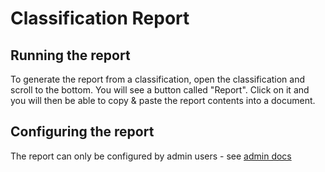 # Classification Report

## Running the report

To generate the report from a classification, open the classification and scroll to the bottom. You will see a button called "Report". Click on it and you will then be able to copy & paste the report contents into a document.

## Configuring the report

The report can only be configured by admin users - see [admin docs](https://variantgrid-admin-docs.readthedocs.io/en/latest/classification/classification_report.html) 